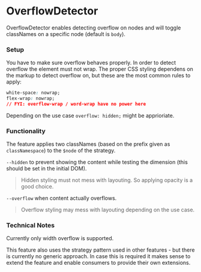# OverflowDetector

OverflowDetector enables detecting overflow on nodes and will toggle classNames on a specific node (default is `body`).

### Setup

You have to make sure overflow behaves properly. In order to detect overflow the element must not wrap.
The proper CSS styling dependens on the markup to detect overflow on, but these are the most common rules to apply:

```css
white-space: nowrap;
flex-wrap: nowrap;
// FYI: overflow-wrap / word-wrap have no power here
```

Depending on the use case `overflow: hidden;` might be apprioriate.

### Functionality

The feature applies two classNames (based on the prefix given as `classNamespace`) to the `$node` of the strategy.

`--hidden` to prevent showing the content while testing the dimension (this should be set in the initial DOM).

> Hidden styling must not mess with layouting. So applying opacity is a good choice.

`--overflow` when content actually overflows.

> Overflow styling may mess with layouting depending on the use case.

### Technical Notes

Currently only width overflow is supported.

This feature also uses the strategy pattern used in other features - but there is currently no generic approach.
In case this is required it makes sense to extend the feature and enable consumers to provide their own extensions.
